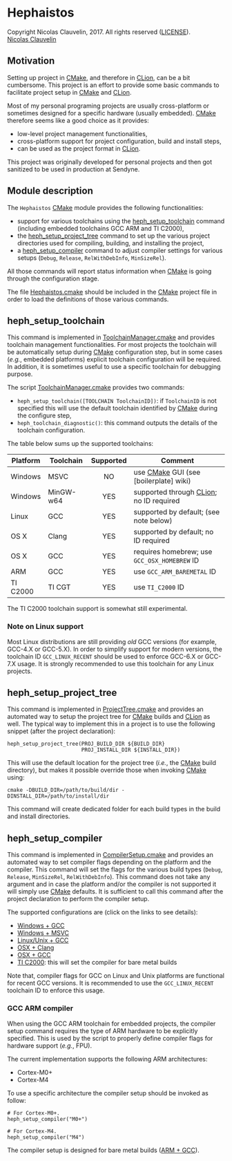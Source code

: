 # Hephaistos #
Copyright Nicolas Clauvelin, 2017. All rights reserved ([LICENSE](LICENSE)).  
[Nicolas Clauvelin](mailto:nclauvelin@sendyne.com)  


## Motivation ##
Setting up project in [CMake], and therefore in [CLion], can be a bit cumbersome. This project is an effort to provide some basic commands to facilitate project setup in [CMake] and [CLion].

Most of my personal programing projects are usually cross-platform or sometimes designed for a specific hardware (usually embedded). [CMake] therefore seems like a good choice as it provides:

* low-level project management functionalities,
* cross-platform support for project configuration, build and install steps,
* can be used as the project format in [CLion].

This project was originally developed for personal projects and then got sanitized to be used in production at Sendyne.


## Module description ##
The `Hephaistos` [CMake] module provides the following functionalities:

* support for various toolchains using the [heph_setup_toolchain] command (including embedded toolchains GCC ARM and TI C2000),
* the [heph_setup_project_tree] command to set up the various project directories used for compiling, building, and installing the project,
* a [heph_setup_compiler] command to adjust compiler settings for various setups (`Debug`, `Release`, `RelWithDebInfo`, `MinSizeRel`).

All those commands will report status information when [CMake] is going through the configuration stage.

The file [Hephaistos.cmake](Hephaistos.cmake) should be included in the [CMake] project file in order to load the definitions of those various commands.


## heph_setup_toolchain ##
This command is implemented in [ToolchainManager.cmake](scripts/ToolchainManager.cmake) and provides toolchain management functionalities. For most projects the toolchain will be automatically setup during [CMake] configuration step, but in some cases (*e.g.*, embedded platforms) explicit toolchain configuration will be required. In addition, it is sometimes useful to use a specific toolchain for debugging purpose.

The script [ToolchainManager.cmake](scripts/ToolchainManager.cmake) provides two commands:

* `heph_setup_toolchain([TOOLCHAIN ToolchainID])`: if `ToolchainID` is not specified this will use the default toolchain identified by [CMake] during the configure step,
* `heph_toolchain_diagnostic()`: this command outputs the details of the toolchain configuration.

The table below sums up the supported toolchains:

| Platform | Toolchain | Supported | Comment                                |
| -------- | --------- | :-: | -------------------------------------------- |
| Windows  | MSVC      | NO  | use [CMake] GUI (see [boilerplate] wiki)     |
| Windows  | MinGW-w64 | YES | supported through [CLion]; no ID required    |
| Linux    | GCC       | YES | supported by default; (see note below)       |
| OS X     | Clang     | YES | supported by default; no ID required         |
| OS X     | GCC       | YES | requires homebrew; use `GCC_OSX_HOMEBREW` ID |
| ARM      | GCC       | YES | use `GCC_ARM_BAREMETAL` ID                   |
| TI C2000 | TI CGT    | YES | use `TI_C2000` ID                            |

The TI C2000 toolchain support is somewhat still experimental.

### Note on Linux support ###
Most Linux distributions are still providing *old* GCC versions (for example, GCC-4.X or GCC-5.X). In order to simplify support for modern versions, the toolchain ID `GCC_LINUX_RECENT` should be used to enforce GCC-6.X or GCC-7.X usage. It is strongly recommended to use this toolchain for any Linux projects.


## heph_setup_project_tree ##
This command is implemented in [ProjectTree.cmake](scripts/ProjectTree.cmake) and provides an automated way to setup the project tree for [CMake] builds and [CLion] as well. The typical way to implement this in a project is to use the following snippet (after the project declaration):

```
heph_setup_project_tree(PROJ_BUILD_DIR ${BUILD_DIR}
                        PROJ_INSTALL_DIR ${INSTALL_DIR})
```

This will use the default location for the project tree (*i.e.*, the [CMake] build directory), but makes it possible override those when invoking [CMake] using:

```
cmake -DBUILD_DIR=/path/to/build/dir -DINSTALL_DIR=/path/to/install/dir
```

This command will create dedicated folder for each build types in the build and install directories.


## heph_setup_compiler ##
This command is implemented in [CompilerSetup.cmake](scripts/CompilerSetup.cmake) and provides an automated way to set compiler flags depending on the platform and the compiler. This command will set the flags for the various build types (`Debug`, `Release`, `MinSizeRel`, `RelWithDebInfo`). This command does not take any argument and in case the platform and/or the compiler is not supported it will simply use [CMake] defaults. It is sufficient to call this command after the project declaration to perform the compiler setup.

The supported configurations are (click on the links to see details):

* [Windows + GCC](scripts/compilers_support/Windows_GCC.cmake)
* [Windows + MSVC](scripts/compilers_support/Windows_MSVC.cmake)
* [Linux/Unix + GCC](scripts/compilers_support/LinuxUnix_GCC.cmake)
* [OSX + Clang](scripts/compilers_support/OSX_Clang.cmake)
* [OSX + GCC](scripts/compilers_support/OSX_GCC.cmake)
* [TI C2000](scripts/compilers_support/C2000.cmake): this will set the compiler for bare metal builds

Note that, compiler flags for GCC on Linux and Unix platforms are functional for recent GCC versions. It is recommended to use the `GCC_LINUX_RECENT` toolchain ID to enforce this usage.

### GCC ARM compiler ###
When using the GCC ARM toolchain for embedded projects, the compiler setup command requires the type of ARM hardware to be explicitly specified. This is used by the script to properly define compiler flags for hardware support (*e.g.*, FPU).

The current implementation supports the following ARM architectures:

* Cortex-M0+
* Cortex-M4

To use a specific architecture the compiler setup should be invoked as follow:

```
# For Cortex-M0+.
heph_setup_compiler("M0+")

# For Cortex-M4.
heph_setup_compiler("M4")
```

The compiler setup is designed for bare metal builds ([ARM + GCC](scripts/compilers_support/ARM_GCC.cmake)).


[CMake]: https://cmake.org/
[CLion]: https://www.jetbrains.com/clion/
[heph_setup_toolchain]: #heph_setup_toolchain
[heph_setup_project_tree]: #heph_setup_project_tree
[heph_setup_compiler]: #heph_setup_compiler

